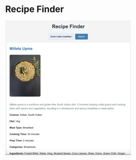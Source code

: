 # Recipe Finder
<img src="../image.png" alt="Alt text" width="400"/>
<!-- ![Alt text](image.png) -->

